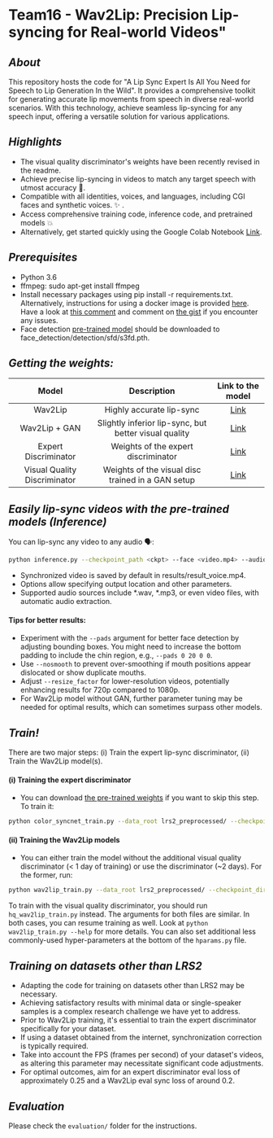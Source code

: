 # Team16 - Wav2Lip: Precision Lip-syncing for Real-world Videos"

*About*
----------
This repository hosts the code for "A Lip Sync Expert Is All You Need for Speech to Lip Generation In the Wild". It provides a comprehensive toolkit for generating accurate lip movements from speech in diverse real-world scenarios. With this technology, achieve seamless lip-syncing for any speech input, offering a versatile solution for various applications.

*Highlights*
----------
 - The visual quality discriminator's weights have been recently revised in the readme.
 - Achieve precise lip-syncing in videos to match any target speech with utmost accuracy :100:.
 - Compatible with all identities, voices, and languages, including CGI faces and synthetic voices. :sparkles: .
 - Access comprehensive training code, inference code, and pretrained models :boom:
 - Alternatively, get started quickly using the Google Colab Notebook [Link](https://colab.research.google.com/drive/1VHof_jhHvWlCtIeQNLFBGqJzDqCdJ9U4?usp=sharing).

*Prerequisites*
-------------
- Python 3.6 
- ffmpeg: sudo apt-get install ffmpeg
- Install necessary packages using pip install -r requirements.txt. Alternatively, instructions for using a docker image is provided [here](https://gist.github.com/xenogenesi/e62d3d13dadbc164124c830e9c453668). Have a look at [this comment](https://github.com/Rudrabha/Wav2Lip/issues/131#issuecomment-725478562) and comment on [the gist](https://gist.github.com/xenogenesi/e62d3d13dadbc164124c830e9c453668) if you encounter any issues. 
- Face detection [pre-trained model](https://www.adrianbulat.com/downloads/python-fan/s3fd-619a316812.pth) should be downloaded to face_detection/detection/sfd/s3fd.pth. 

*Getting the weights:*
----------
| Model  | Description |  Link to the model | 
| :-------------: | :---------------: | :---------------: |
| Wav2Lip  | Highly accurate lip-sync | [Link](https://iiitaphyd-my.sharepoint.com/:u:/g/personal/radrabha_m_research_iiit_ac_in/Eb3LEzbfuKlJiR600lQWRxgBIY27JZg80f7V9jtMfbNDaQ?e=TBFBVW)  |
| Wav2Lip + GAN  | Slightly inferior lip-sync, but better visual quality | [Link](https://iiitaphyd-my.sharepoint.com/:u:/g/personal/radrabha_m_research_iiit_ac_in/EdjI7bZlgApMqsVoEUUXpLsBxqXbn5z8VTmoxp55YNDcIA?e=n9ljGW) |
| Expert Discriminator  | Weights of the expert discriminator | [Link](https://iiitaphyd-my.sharepoint.com/:u:/g/personal/radrabha_m_research_iiit_ac_in/EQRvmiZg-HRAjvI6zqN9eTEBP74KefynCwPWVmF57l-AYA?e=ZRPHKP) |
| Visual Quality Discriminator  | Weights of the visual disc trained in a GAN setup | [Link](https://iiitaphyd-my.sharepoint.com/:u:/g/personal/radrabha_m_research_iiit_ac_in/EQVqH88dTm1HjlK11eNba5gBbn15WMS0B0EZbDBttqrqkg?e=ic0ljo) |

*Easily lip-sync videos with the pre-trained models (Inference)*
-------
You can lip-sync any video to any audio 🗣️:
```bash
python inference.py --checkpoint_path <ckpt> --face <video.mp4> --audio <an-audio-source> 
```
- Synchronized video is saved by default in results/result_voice.mp4.
- Options allow specifying output location and other parameters.
- Supported audio sources include *.wav, *.mp3, or even video files, with automatic audio extraction.

#### Tips for better results:
- Experiment with the `--pads` argument for better face detection by adjusting bounding boxes. You might need to increase the bottom padding to include the chin region, e.g., `--pads 0 20 0 0`.
- Use `--nosmooth` to prevent over-smoothing if mouth positions appear dislocated or show duplicate mouths.
- Adjust `--resize_factor` for lower-resolution videos, potentially enhancing results for 720p compared to 1080p.
- For Wav2Lip model without GAN, further parameter tuning may be needed for optimal results, which can sometimes surpass other models.

*Train!*
----------
There are two major steps: 
(i) Train the expert lip-sync discriminator, 
(ii) Train the Wav2Lip model(s).

#### (i) Training the expert discriminator
- You can download [the pre-trained weights](#getting-the-weights) if you want to skip this step. To train it:
```bash
python color_syncnet_train.py --data_root lrs2_preprocessed/ --checkpoint_dir <folder_to_save_checkpoints>
```
#### (ii) Training the Wav2Lip models
- You can either train the model without the additional visual quality discriminator (< 1 day of training) or use the discriminator (~2 days). For the former, run: 
```bash
python wav2lip_train.py --data_root lrs2_preprocessed/ --checkpoint_dir <folder_to_save_checkpoints> --syncnet_checkpoint_path <path_to_expert_disc_checkpoint>
```

To train with the visual quality discriminator, you should run `hq_wav2lip_train.py` instead. The arguments for both files are similar. In both cases, you can resume training as well. Look at `python wav2lip_train.py --help` for more details. You can also set additional less commonly-used hyper-parameters at the bottom of the `hparams.py` file.

*Training on datasets other than LRS2*
------------------------------------
- Adapting the code for training on datasets other than LRS2 may be necessary.
- Achieving satisfactory results with minimal data or single-speaker samples is a complex research challenge we have yet to address.
- Prior to Wav2Lip training, it's essential to train the expert discriminator specifically for your dataset.
- If using a dataset obtained from the internet, synchronization correction is typically required.
- Take into account the FPS (frames per second) of your dataset's videos, as altering this parameter may necessitate significant code adjustments.
- For optimal outcomes, aim for an expert discriminator eval loss of approximately 0.25 and a Wav2Lip eval sync loss of around 0.2.

*Evaluation*
----------
Please check the `evaluation/` folder for the instructions.

